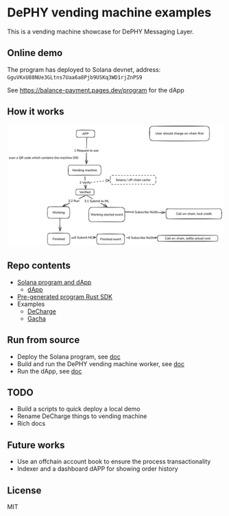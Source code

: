 DePHY vending machine examples
====

This is a vending machine showcase for DePHY Messaging Layer.

## Online demo

The program has deployed to Solana devnet, address: `GguVKxU88NUe3GLtns7Uaa6a8Pjb9USKq3WD1rjZnPS9`

See https://balance-payment.pages.dev/program for the dApp

## How it works

![](./doc/vending_machine_workflow.png)

## Repo contents

- [Solana program and dApp](./balance-payment)
  - [dApp](./balance-payment/app)
- [Pre-generated program Rust SDK](./balance-payment-sdk)
- Examples
  - [DeCharge](./examples/decharge-controller)
  - [Gacha](./examples/gacha-controller)

## Run from source

- Deploy the Solana program, see [doc](./balance-payment/README.md)
- Build and run the DePHY vending machine worker, see [doc](./examples/decharge-controller/README.md)
- Run the dApp, see [doc](./balance-payment/app/README.md)

## TODO

- Build a scripts to quick deploy a local demo
- Rename DeCharge things to vending machine
- Rich docs

## Future works

- Use an offchain account book to ensure the process transactionality
- Indexer and a dashboard dAPP for showing order history

## License

MIT
